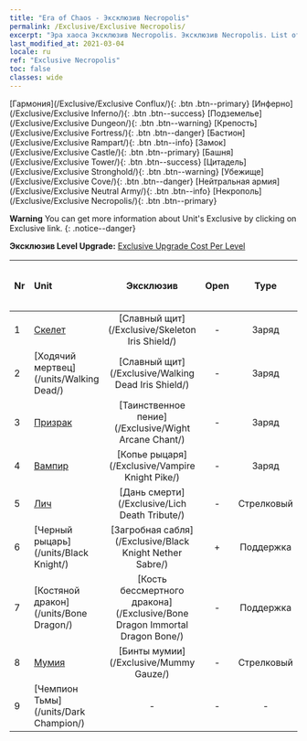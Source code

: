 ```yaml
---
title: "Era of Chaos - Эксклюзив Necropolis"
permalink: /Exclusive/Exclusive Necropolis/
excerpt: "Эра хаоса Эксклюзив Necropolis. Эксклюзив Necropolis. List of Эксклюзив Necropolis in Era of Chaos"
last_modified_at: 2021-03-04
locale: ru
ref: "Exclusive Necropolis"
toc: false
classes: wide
---
```

 [Гармония](/Exclusive/Exclusive Conflux/){: .btn .btn--primary} [Инферно](/Exclusive/Exclusive Inferno/){: .btn .btn--success} [Подземелье](/Exclusive/Exclusive Dungeon/){: .btn .btn--warning} [Крепость](/Exclusive/Exclusive Fortress/){: .btn .btn--danger} [Бастион](/Exclusive/Exclusive Rampart/){: .btn .btn--info} [Замок](/Exclusive/Exclusive Castle/){: .btn .btn--primary} [Башня](/Exclusive/Exclusive Tower/){: .btn .btn--success} [Цитадель](/Exclusive/Exclusive Stronghold/){: .btn .btn--warning} [Убежище](/Exclusive/Exclusive Cove/){: .btn .btn--danger} [Нейтральная армия](/Exclusive/Exclusive Neutral Army/){: .btn .btn--info} [Некрополь](/Exclusive/Exclusive Necropolis/){: .btn .btn--primary} 

**Warning** You can get more information about Unit's Exclusive by clicking on Exclusive link. 
{: .notice--danger}

 **Эксклюзив Level Upgrade:** [Exclusive Upgrade Cost Per Level](/Exclusive/ExclusiveUpgradeCostPerLevel/)

  | Nr |         Unit        | Эксклюзив | Open  |    Type   |  Item to Rank UP      |  Skin   |
  |:---|:--------------------|:-------------:|:-----:|:---------:|:---------------------:|:-------:|
  | 1  | [Скелет](/units/Skeleton/) | [Славный щит](/Exclusive/Skeleton Iris Shield/) | - | Заряд | - | - |
  | 2  | [Ходячий мертвец](/units/Walking Dead/) | [Славный щит](/Exclusive/Walking Dead Iris Shield/) | - | Заряд | - | - |
  | 3  | [Призрак](/units/Wight/) | [Таинственное пение](/Exclusive/Wight Arcane Chant/) | - | Заряд | - | - |
  | 4  | [Вампир](/units/Vampire/) | [Копье рыцаря](/Exclusive/Vampire Knight Pike/) | - | Заряд | - | - |
  | 5  | [Лич](/units/Lich/) | [Дань смерти](/Exclusive/Lich Death Tribute/) | - | Стрелковый | - | - |
  | 6  | [Черный рыцарь](/units/Black Knight/) | [Загробная сабля](/Exclusive/Black Knight Nether Sabre/) | + | Поддержка | - | - |
  | 7  | [Костяной дракон](/units/Bone Dragon/) | [Кость бессмертного дракона](/Exclusive/Bone Dragon Immortal Dragon Bone/) | - | Поддержка | - | - |
  | 8  | [Мумия](/units/Mummy/) | [Бинты мумии](/Exclusive/Mummy Gauze/) | - | Стрелковый | - | - |
  | 9  | [Чемпион Тьмы](/units/Dark Champion/) | - | - | - | none | none |
